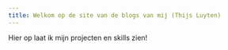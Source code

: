 ```yaml
---
title: Welkom op de site van de blogs van mij (Thijs Luyten)
---
```


Hier op laat ik mijn projecten en skills zien!

